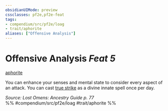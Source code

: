 ```yaml
---
obsidianUIMode: preview
cssclasses: pf2e,pf2e-feat
tags:
- compendium/src/pf2e/loag
- trait/aphorite
aliases: ["Offensive Analysis"]
---
```

# Offensive Analysis  *Feat 5*  
[aphorite](rules/traits/aphorite-loag.md "Aphorite Ancestry & Heritage Trait")  


You can enhance your senses and mental state to consider every aspect of an attack. You can cast [true strike](compendium/spells/true-strike.md) as a divine innate spell once per day.

*Source: Lost Omens: Ancestry Guide p. 77*  
%% #compendium/src/pf2e/loag #trait/aphorite %%